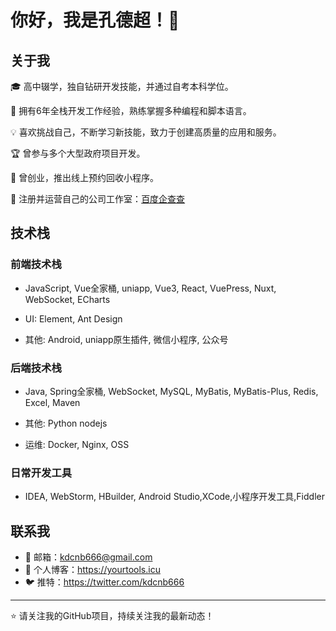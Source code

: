# 你好，我是孔德超！👋

## 关于我

🎓 高中辍学，独自钻研开发技能，并通过自考本科学位。

💼 拥有6年全栈开发工作经验，熟练掌握多种编程和脚本语言。

💡 喜欢挑战自己，不断学习新技能，致力于创建高质量的应用和服务。

🏆 曾参与多个大型政府项目开发。

🚀 曾创业，推出线上预约回收小程序。

🏢 注册并运营自己的公司工作室：[百度企查查](https://aiqicha.baidu.com/company_detail_96723046582493)

## 技术栈

### 前端技术栈

- JavaScript, Vue全家桶, uniapp, Vue3, React, VuePress, Nuxt, WebSocket, ECharts

- UI: Element, Ant Design

- 其他: Android, uniapp原生插件, 微信小程序, 公众号


### 后端技术栈


- Java, Spring全家桶, WebSocket, MySQL, MyBatis, MyBatis-Plus, Redis, Excel, Maven

- 其他: Python nodejs

- 运维: Docker, Nginx, OSS

### 日常开发工具

- IDEA, WebStorm, HBuilder, Android Studio,XCode,小程序开发工具,Fiddler

## 联系我

- 📧 邮箱：kdcnb666@gmail.com
- 🔗 个人博客：https://yourtools.icu
- 🐦 推特：https://twitter.com/kdcnb666

---

⭐️ 请关注我的GitHub项目，持续关注我的最新动态！
